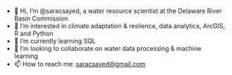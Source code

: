 - 👋 Hi, I’m @saracsayed, a water resource scientist at the Delaware River Basin Commission
- 👀 I’m interested in climate adaptation & reslience, data analytics, ArcGIS, R and Python
- 🌱 I’m currently learning SQL
- 💞️ I’m looking to collaborate on water data processing & machine learning
- 📫 How to reach me: saracsayed@gmail.com

<!---
saracsayed/saracsayed is a ✨ special ✨ repository because its `README.md` (this file) appears on your GitHub profile.
You can click the Preview link to take a look at your changes.
--->
